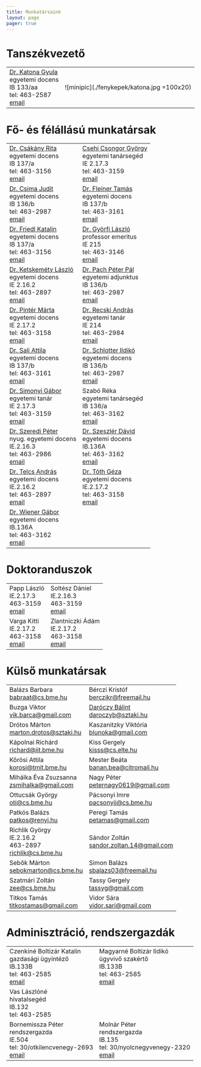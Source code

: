 ```yaml
---
title: Munkatársaink
layout: page 
pager: true 
---
```


Tanszékvezető
=============

|               |               |
| ------------- |:-------------:| 
|[Dr. Katona Gyula](http://www.cs.bme.hu/~kiskat)<br> egyetemi docens<br>IB 133/aa <br> tel: 463-2587<br>[email](mailto:kiskat@cs.bme.hu)  |  ![minipic](./fenykepek/katona.jpg =100x20)| 


Fő- és félállású munkatársak
=============================

|               |               |
| ------------- |---------------| 
|[Dr. Csákány Rita](http://www.cs.bme.hu/~csakany)<br> egyetemi docens<br>IB 137/a <br> tel: 463-3156<br>[email](mailto:csakany@cs.bme.hu)  |  [Csehi Csongor György](http://www.cs.bme.hu/~cscsgy)<br> egyetemi tanársegéd<br>IE 2.17.3 <br> tel: 463-3159<br>[email](mailto:cscsgy@cs.bme.hu) | 
|[Dr. Csima Judit](http://www.cs.bme.hu/~csima)<br> egyetemi docens<br>IB 136/b <br> tel: 463-2987<br>[email](mailto:csima@cs.bme.hu)  | [Dr. Fleiner Tamás](http://www.cs.bme.hu/~fleiner)<br> egyetemi docens<br>IB 137/b <br> tel: 463-3161<br>[email](mailto:fleiner@cs.bme.hu)  | 
|[Dr. Friedl Katalin](http://www.cs.bme.hu/~friedl)<br> egyetemi docens<br>IB 137/a <br> tel: 463-3156<br>[email](mailto:friedl@cs.bme.hu)  | [Dr. Györfi László](http://www.cs.bme.hu/~gyorfi)<br> professor emeritus <br>IE 215 <br> tel: 463-3146<br>[email](mailto:gyorfi@cs.bme.hu)  | 
|[Dr. Ketskeméty László](http://www.cs.bme.hu/~kela)<br> egyetemi docens<br>IE 2.16.2 <br> tel: 463-2897<br>[email](mailto:kela@cs.bme.hu)  | [Dr. Pach Péter Pál](http://www.cs.bme.hu/~ppp)<br> egyetemi adjunktus<br>IB 136/b <br> tel: 463-2987<br>[email](mailto:ppp@cs.bme.hu)  | 
|[Dr. Pintér Márta](http://www.cs.bme.hu/~marti)<br> egyetemi docens<br>IE 2.17.2 <br> tel: 463-3158<br>[email](mailto:marti@cs.bme.hu)  | [Dr. Recski András](http://www.cs.bme.hu/~recski)<br> egyetemi tanár<br>IE 214 <br> tel: 463-2984<br>[email](mailto:recski@cs.bme.hu)  | 
|[Dr. Sali Attila](http://www.cs.bme.hu/~sali)<br> egyetemi docens<br>IB 137/b<br> tel: 463-3161<br>[email](mailto:sali@renyi.hu)  | [Dr. Schlotter Ildikó](http://www.cs.bme.hu/~ildi)<br> egyetemi docens<br>IB 136/b <br> tel: 463-2987<br>[email](mailto:ildi@cs.bme.hu)  | 
|[Dr. Simonyi Gábor](http://www.cs.bme.hu/~simonyi)<br> egyetemi tanár<br>IE 2.17.3<br> tel: 463-3159<br>[email](mailto:simonyi@renyi.hu)  | Szabó Réka <br> egyetemi tanársegéd<br>IB 136/a <br> tel: 463-3162<br>[email](mailto:szabo@cs.bme.hu)  | 
| [Dr. Szeredi Péter](http://www.cs.bme.hu/~szeredi)<br> nyug. egyetemi docens	<br> IE.2.16.3	<br> tel: 463-2986	<br> [email](mailto:szeredi@cs.bme.hu) | [Dr. Szeszlér Dávid](http://www.cs.bme.hu/~szeszler) <br>	egyetemi docens	<br> IB.136A	<br> tel: 463-3162	<br> [email](mailto:szeszler@cs.bme.hu) | 
|  [Dr. Telcs András](http://www.cs.bme.hu/~telcs) <br>	egyetemi docens	<br> IE.2.16.2	<br> tel: 463-2897	<br> [email](mailto:telcs@cs.bme.hu) | [Dr. Tóth Géza](http://www.cs.bme.hu/~geza)<br>	egyetemi docens	<br> IE.2.17.2	<br> tel: 463-3158	<br> [email](mailto:geza@renyi.hu) |
| [Dr. Wiener Gábor](http://www.cs.bme.hu/~wiener)	<br> egyetemi docens	<br> IB.136A	<br> tel: 463-3162	<br> [email](mailto:wiener@cs.bme.hu) |


Doktoranduszok
==============

|               |               |
| ------------- |---------------| 
|Papp László	<br> IE.2.17.3 <br>	463-3159 <br>	    [email](mailto:lazsa@gmail.com)| Soltész Dániel <br> IE.2.16.3 <br>	463-3159 <br>	    [email](mailto:solteszd@cs.bme.hu)|
| Varga Kitti	 	<br> IE.2.17.2 <br>	463-3158 <br>	    [email](mailto:vkitti@cs.bme.hu)| Zlantniczki Ádám  	<br> IE.2.17.2 <br>	463-3158 <br>	[email](mailto:adam.zlatniczki@cs.bme.hu)|

Külső munkatársak
==================

|               |               |
| ------------- |---------------| 
| Balázs Barbara	 	 	 	<br> babraat@cs.bme.hu | Bérczi Kristóf	 	 	 	<br> berczikr@freemail.hu |
| Buzga Viktor	 	 	 	    <br> vik.barca@gmail.com |  [Daróczy Bálint](http://www.cs.bme.hu/~daroczyb)	 	 	 	<br> daroczyb@sztaki.hu |
| Drótos Márton	 	 	 	    <br>marton.drotos@sztaki.hu | Kaszanitzky Viktória	 	 	<br> blunoka@gmail.com |
| Kápolnai Richárd	 	 	 	<br> richard@iit.bme.hu | Kiss Gergely	 	 	 	    <br> kisss@cs.elte.hu |
| Kőrösi Attila	 	 	 	    <br> korosi@tmit.bme.hu | Mester Beáta	 	 	 	    <br>  banan.bea@citromail.hu |
| Mihálka Éva Zsuzsanna	 	 	<br> zsmihalka@gmail.com | Nagy Péter	 	 	 	    <br> peternagy0619@gmail.com |
| Ottucsák György	            <br> oti@cs.bme.hu | Pácsonyi Imre	 	 	 	    <br> pacsonyii@cs.bme.hu |
| Patkós Balázs	 	 	 	    <br> patkos@renyi.hu | Peregi Tamás	 	 	 	    <br> petamas@gmail.com |
| Richlik György	 <br> IE.2.16.2	<br> 463-2897	<br> richlik@cs.bme.hu |  Sándor Zoltán	 	 	 	<br> sandor.zoltan.14@gmail.com |
| Sebők Márton	 	 	 	<br> sebokmarton@cs.bme.hu | Simon Balázs	 	 	 	<br> sbalazs03@freemail.hu |
| Szatmári Zoltán	  	 	<br> zee@cs.bme.hu | Tassy Gergely	 	 	 	<br> tassyg@gmail.com |
| Titkos Tamás	 	 	 	<br> titkostamas@gmail.com | Vidor Sára	 	 	 	<br> vidor.sari@gmail.com |

Adminisztráció, rendszergazdák
==============================

|               |               |
| ------------- |---------------| 
|Czenkiné Boltizár Katalin	 	<br> gazdasági ügyintéző <br> IB.133B <br>	tel: 463-2585	<br> [email](mailto:czenki@cs.bme.hu) | Magyarné Boltizár Ildikó	 	<br> ügyvivő szakértő <br> IB.133B <br>	tel: 463-2585	<br> [email](mailto:boltizar@cs.bme.hu) | 
|Vas Lászlóné	 	<br> hivatalsegéd <br> IB.132 <br>	tel: 463-2585 |  |
|Bornemissza Péter	 	<br> rendszergazda <br> IE.504 <br>	tel: 30/otkilencvenegy-2693	<br> [email](mailto:bornemissza.peter@cs.bme.hu) |Molnár Péter	 	<br> rendszergazda<br> IB.135  <br>	tel: 30/nyolcnegyvenegy-2320	<br> [email](mailto:mpeter@cs.bme.hu) |
